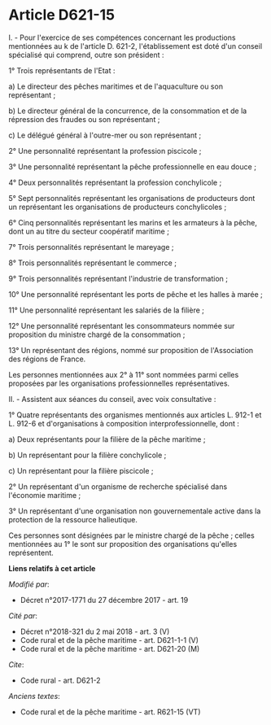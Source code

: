 # Article D621-15

I. - Pour l'exercice de ses compétences concernant les productions mentionnées au k de l'article D. 621-2, l'établissement
est doté d'un conseil spécialisé qui comprend, outre son président :

1° Trois représentants de l'Etat :

a) Le directeur des pêches maritimes et de l'aquaculture ou son représentant ;

b) Le directeur général de la concurrence, de la consommation et de la répression des fraudes ou son représentant ;

c) Le délégué général à l'outre-mer ou son représentant ;

2° Une personnalité représentant la profession piscicole ;

3° Une personnalité représentant la pêche professionnelle en eau douce ;

4° Deux personnalités représentant la profession conchylicole ;

5° Sept personnalités représentant les organisations de producteurs dont un représentant les organisations de producteurs
conchylicoles ;

6° Cinq personnalités représentant les marins et les armateurs à la pêche, dont un au titre du secteur coopératif maritime ;

7° Trois personnalités représentant le mareyage ;

8° Trois personnalités représentant le commerce ;

9° Trois personnalités représentant l'industrie de transformation ;

10° Une personnalité représentant les ports de pêche et les halles à marée ;

11° Une personnalité représentant les salariés de la filière ;

12° Une personnalité représentant les consommateurs nommée sur proposition du ministre chargé de la consommation ;

13° Un représentant des régions, nommé sur proposition de l'Association des régions de France.

Les personnes mentionnées aux 2° à 11° sont nommées parmi celles proposées par les organisations professionnelles
représentatives.

II. - Assistent aux séances du conseil, avec voix consultative :

1° Quatre représentants des organismes mentionnés aux articles L. 912-1 et L. 912-6 et d'organisations à composition
interprofessionnelle, dont :

a) Deux représentants pour la filière de la pêche maritime ;

b) Un représentant pour la filière conchylicole ;

c) Un représentant pour la filière piscicole ;

2° Un représentant d'un organisme de recherche spécialisé dans l'économie maritime ;

3° Un représentant d'une organisation non gouvernementale active dans la protection de la ressource halieutique.

Ces personnes sont désignées par le ministre chargé de la pêche ; celles mentionnées au 1° le sont sur proposition des
organisations qu'elles représentent.

**Liens relatifs à cet article**

_Modifié par_:

  - Décret n°2017-1771 du 27 décembre 2017 - art. 19

_Cité par_:

  - Décret n°2018-321 du 2 mai 2018 - art. 3 (V)
  - Code rural et de la pêche maritime - art. D621-1-1 (V)
  - Code rural et de la pêche maritime - art. D621-20 (M)

_Cite_:

  - Code rural - art. D621-2

_Anciens textes_:

  - Code rural et de la pêche maritime - art. R621-15 (VT)
